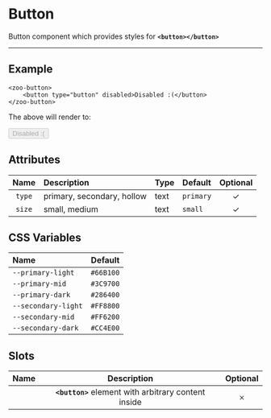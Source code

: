 # Button

Button component which provides styles for **`<button></button>`**

***

## Example

	<zoo-button>
		<button type="button" disabled>Disabled :(</button>
	</zoo-button>

The above will render to:

<zoo-button>
	<button type="button" disabled>Disabled :(</button>
</zoo-button>

## Attributes

| **Name** | **Description**            | **Type** | **Default** | **Optional** |
| :------: | :------------------------- | :------- | :---------- | :----------: |
|  `type`  | primary, secondary, hollow | text     | `primary`   |   &#10003;   |
|  `size`  | small, medium              | text     | `small`     |   &#10003;   |

## CSS Variables

| **Name**            | **Default** |
| :------------------ | ----------: |
| `--primary-light`   |   `#66B100` |
| `--primary-mid`     |   `#3C9700` |
| `--primary-dark`    |   `#286400` |
| `--secondary-light` |   `#FF8800` |
| `--secondary-mid`   |   `#FF6200` |
| `--secondary-dark`  |   `#CC4E00` |

## Slots

| **Name** |                   **Description**                    | **Optional** |
| :------: | :--------------------------------------------------: | :----------: |
|          | **`<button>`** element with arbitrary content inside |   &#65794;   |
